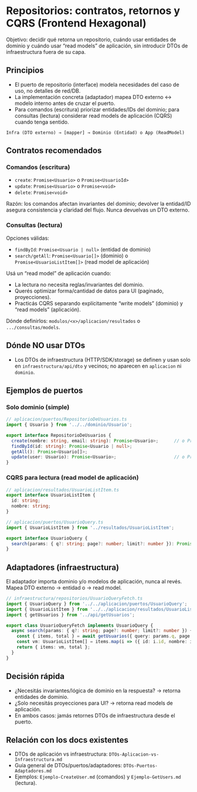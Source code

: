 # Repositorios: contratos, retornos y CQRS (Frontend Hexagonal)

Objetivo: decidir qué retorna un repositorio, cuándo usar entidades de dominio y cuándo usar “read models” de aplicación, sin introducir DTOs de infraestructura fuera de su capa.

## Principios

- El puerto de repositorio (interface) modela necesidades del caso de uso, no detalles de red/DB.
- La implementación concreta (adaptador) mapea DTO externo ↔ modelo interno antes de cruzar el puerto.
- Para comandos (escritura) priorizar entidades/IDs del dominio; para consultas (lectura) considerar read models de aplicación (CQRS) cuando tenga sentido.

```
Infra (DTO externo) → [mapper] → Dominio (Entidad) o App (ReadModel)
```

## Contratos recomendados

### Comandos (escritura)

- `create`: `Promise<Usuario>` o `Promise<UsuarioId>`
- `update`: `Promise<Usuario>` o `Promise<void>`
- `delete`: `Promise<void>`

Razón: los comandos afectan invariantes del dominio; devolver la entidad/ID asegura consistencia y claridad del flujo. Nunca devuelvas un DTO externo.

### Consultas (lectura)

Opciones válidas:
- `findById`: `Promise<Usuario | null>` (entidad de dominio)
- `search/getAll`: `Promise<Usuario[]>` (dominio) o `Promise<UsuarioListItem[]>` (read model de aplicación)

Usá un “read model” de aplicación cuando:
- La lectura no necesita reglas/invariantes del dominio.
- Querés optimizar forma/cantidad de datos para UI (paginado, proyecciones).
- Practicás CQRS separando explícitamente “write models” (dominio) y “read models” (aplicación).

Dónde definirlos: `modulos/<x>/aplicacion/resultados` o `.../consultas/models`.

## Dónde NO usar DTOs

- Los DTOs de infraestructura (HTTP/SDK/storage) se definen y usan solo en `infraestructura/api/dto` y vecinos; no aparecen en `aplicacion` ni `dominio`.

## Ejemplos de puertos

### Solo dominio (simple)

```ts
// aplicacion/puertos/RepositorioDeUsuarios.ts
import { Usuario } from '../../dominio/Usuario';

export interface RepositorioDeUsuarios {
  create(nombre: string, email: string): Promise<Usuario>;      // o Promise<UsuarioId>
  findById(id: string): Promise<Usuario | null>;
  getAll(): Promise<Usuario[]>;
  update(user: Usuario): Promise<Usuario>;                      // o Promise<void>
}
```

### CQRS para lectura (read model de aplicación)

```ts
// aplicacion/resultados/UsuarioListItem.ts
export interface UsuarioListItem {
  id: string;
  nombre: string;
}

// aplicacion/puertos/UsuarioQuery.ts
import { UsuarioListItem } from '../resultados/UsuarioListItem';

export interface UsuarioQuery {
  search(params: { q?: string; page?: number; limit?: number }): Promise<{ items: UsuarioListItem[]; total: number }>;
}
```

## Adaptadores (infraestructura)

El adaptador importa dominio y/o modelos de aplicación, nunca al revés. Mapea DTO externo → entidad o → read model.

```ts
// infraestructura/repositorios/UsuarioQueryFetch.ts
import { UsuarioQuery } from '../../aplicacion/puertos/UsuarioQuery';
import { UsuarioListItem } from '../../aplicacion/resultados/UsuarioListItem';
import { getUsuarios } from '../api/getUsuarios';

export class UsuarioQueryFetch implements UsuarioQuery {
  async search(params: { q?: string; page?: number; limit?: number }) {
    const { items, total } = await getUsuarios({ query: params.q, page: params.page, limit: params.limit });
    const vm: UsuarioListItem[] = items.map(i => ({ id: i.id, nombre: i.nombre }));
    return { items: vm, total };
  }
}
```

## Decisión rápida

- ¿Necesitás invariantes/lógica de dominio en la respuesta? → retorna entidades de dominio.
- ¿Solo necesitás proyecciones para UI? → retorna read models de aplicación.
- En ambos casos: jamás retornes DTOs de infraestructura desde el puerto.

## Relación con los docs existentes

- DTOs de aplicación vs infraestructura: `DTOs-Aplicacion-vs-Infraestructura.md`
- Guía general de DTOs/puertos/adaptadores: `DTOs-Puertos-Adaptadores.md`
- Ejemplos: `Ejemplo-CreateUser.md` (comandos) y `Ejemplo-GetUsers.md` (lectura).


